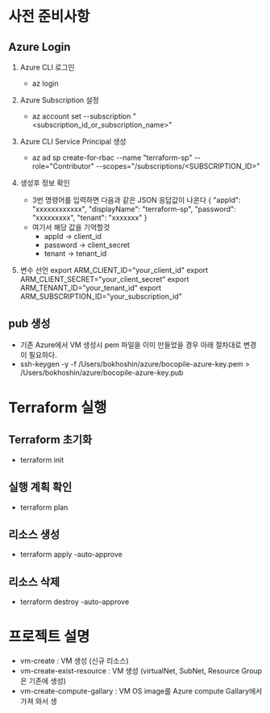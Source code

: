 # 사전 준비사항
## Azure Login
1. Azure CLI 로그인
    - az login
2. Azure Subscription 설정
    - az account set --subscription "<subscription_id_or_subscription_name>"
3. Azure CLI Service Principal 생성
    - az ad sp create-for-rbac --name "terraform-sp" --role="Contributor" --scopes="/subscriptions/<SUBSCRIPTION_ID>"

4. 생성후 정보 확인
    - 3번 명령어를 입력하면 다음과 같은 JSON 응답값이 나온다
      {
      "appId": "xxxxxxxxxxxx",
      "displayName": "terraform-sp",
      "password": "xxxxxxxxx",
      "tenant": "xxxxxxx"
      }
    - 여기서 해당 값을 기억할것
        - appId → client_id
        - password → client_secret
        - tenant → tenant_id

5. 변수 선언
   export ARM_CLIENT_ID="your_client_id"
   export ARM_CLIENT_SECRET="your_client_secret"
   export ARM_TENANT_ID="your_tenant_id"
   export ARM_SUBSCRIPTION_ID="your_subscription_id"

## pub 생성
- 기존 Azure에서 VM 생성시 pem 파일을 이미 만들었을 경우 아래 절차대로 변경이 필요하다.
-  ssh-keygen -y -f /Users/bokhoshin/azure/bocopile-azure-key.pem > /Users/bokhoshin/azure/bocopile-azure-key.pub

# Terraform 실행

## Terraform 초기화
- terraform init

## 실행 계획 확인
- terraform plan

## 리소스 생성
- terraform apply -auto-approve

## 리소스 삭제 
- terraform destroy -auto-approve


# 프로젝트 설명
- vm-create : VM 생성 (신규 리소스)
- vm-create-exist-resource : VM 생성 (virtualNet, SubNet, Resource Group은 기존에 생성)
- vm-create-compute-gallary : VM OS image를 Azure compute Gallary에서 가져 와서 생



